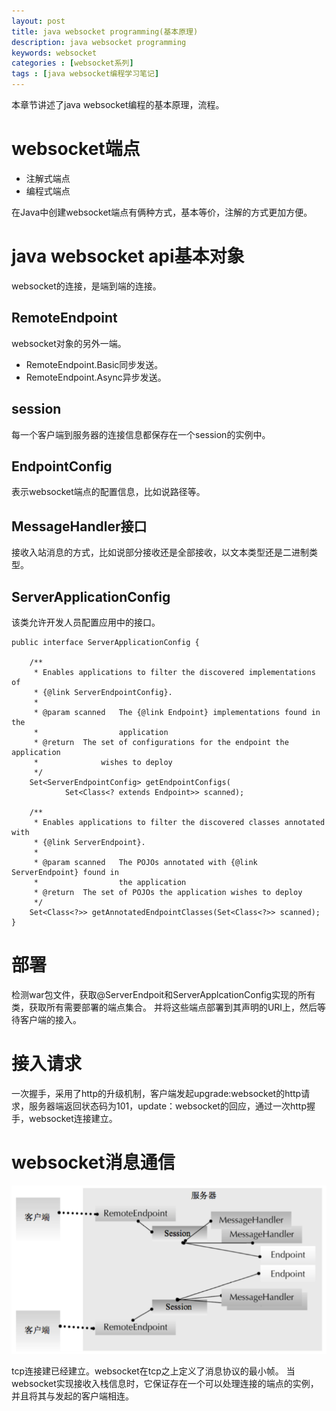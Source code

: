 ```yaml
---
layout: post
title: java websocket programming(基本原理)
description: java websocket programming
keywords: websocket
categories : [websocket系列]
tags : [java websocket编程学习笔记]
---
```


本章节讲述了java websocket编程的基本原理，流程。

# websocket端点

- 注解式端点
- 编程式端点
 
在Java中创建websocket端点有俩种方式，基本等价，注解的方式更加方便。

# java websocket api基本对象

websocket的连接，是端到端的连接。

## RemoteEndpoint
websocket对象的另外一端。

- RemoteEndpoint.Basic同步发送。
- RemoteEndpoint.Async异步发送。

## session

每一个客户端到服务器的连接信息都保存在一个session的实例中。

## EndpointConfig

表示websocket端点的配置信息，比如说路径等。

## MessageHandler接口

接收入站消息的方式，比如说部分接收还是全部接收，以文本类型还是二进制类型。

## ServerApplicationConfig

该类允许开发人员配置应用中的接口。

```
public interface ServerApplicationConfig {

    /**
     * Enables applications to filter the discovered implementations of
     * {@link ServerEndpointConfig}.
     *
     * @param scanned   The {@link Endpoint} implementations found in the
     *                  application
     * @return  The set of configurations for the endpoint the application
     *              wishes to deploy
     */
    Set<ServerEndpointConfig> getEndpointConfigs(
            Set<Class<? extends Endpoint>> scanned);

    /**
     * Enables applications to filter the discovered classes annotated with
     * {@link ServerEndpoint}.
     *
     * @param scanned   The POJOs annotated with {@link ServerEndpoint} found in
     *                  the application
     * @return  The set of POJOs the application wishes to deploy
     */
    Set<Class<?>> getAnnotatedEndpointClasses(Set<Class<?>> scanned);
}
```

# 部署
检测war包文件，获取@ServerEndpoit和ServerApplcationConfig实现的所有类，获取所有需要部署的端点集合。
并将这些端点部署到其声明的URI上，然后等待客户端的接入。

# 接入请求
一次握手，采用了http的升级机制，客户端发起upgrade:websocket的http请求，服务器端返回状态码为101，update：websocket的回应，通过一次http握手，websocket连接建立。

# websocket消息通信
![](/images/pimg/wsmsg.png)

tcp连接建已经建立。websocket在tcp之上定义了消息协议的最小帧。
当websocket实现接收入栈信息时，它保证存在一个可以处理连接的端点的实例，并且将其与发起的客户端相连。




